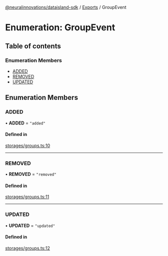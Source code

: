 [@neuralinnovations/dataisland-sdk](../../README.md) / [Exports](../modules.md) / GroupEvent

# Enumeration: GroupEvent

## Table of contents

### Enumeration Members

- [ADDED](GroupEvent.md#added)
- [REMOVED](GroupEvent.md#removed)
- [UPDATED](GroupEvent.md#updated)

## Enumeration Members

### ADDED

• **ADDED** = ``"added"``

#### Defined in

[storages/groups.ts:10](https://github.com/NeuralInnovations/dataisland-client-js-sdk/blob/99d310d/src/storages/groups.ts#L10)

___

### REMOVED

• **REMOVED** = ``"removed"``

#### Defined in

[storages/groups.ts:11](https://github.com/NeuralInnovations/dataisland-client-js-sdk/blob/99d310d/src/storages/groups.ts#L11)

___

### UPDATED

• **UPDATED** = ``"updated"``

#### Defined in

[storages/groups.ts:12](https://github.com/NeuralInnovations/dataisland-client-js-sdk/blob/99d310d/src/storages/groups.ts#L12)
